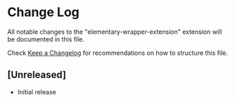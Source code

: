 # Change Log

All notable changes to the "elementary-wrapper-extension" extension will be documented in this file.

Check [Keep a Changelog](http://keepachangelog.com/) for recommendations on how to structure this file.

## [Unreleased]

- Initial release